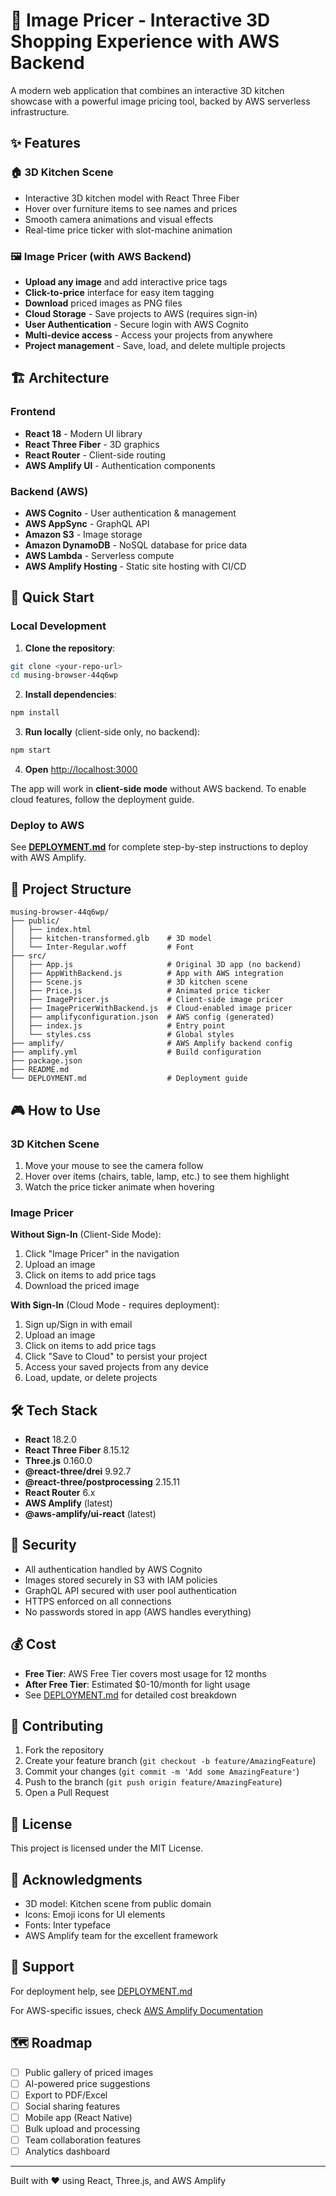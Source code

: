 # 🏪 Image Pricer - Interactive 3D Shopping Experience with AWS Backend

A modern web application that combines an interactive 3D kitchen showcase with a powerful image pricing tool, backed by AWS serverless infrastructure.

## ✨ Features

### 🏠 3D Kitchen Scene
- Interactive 3D kitchen model with React Three Fiber
- Hover over furniture items to see names and prices
- Smooth camera animations and visual effects
- Real-time price ticker with slot-machine animation

### 🖼️ Image Pricer (with AWS Backend)
- **Upload any image** and add interactive price tags
- **Click-to-price** interface for easy item tagging
- **Download** priced images as PNG files
- **Cloud Storage** - Save projects to AWS (requires sign-in)
- **User Authentication** - Secure login with AWS Cognito
- **Multi-device access** - Access your projects from anywhere
- **Project management** - Save, load, and delete multiple projects

## 🏗️ Architecture

### Frontend
- **React 18** - Modern UI library
- **React Three Fiber** - 3D graphics
- **React Router** - Client-side routing
- **AWS Amplify UI** - Authentication components

### Backend (AWS)
- **AWS Cognito** - User authentication & management
- **AWS AppSync** - GraphQL API
- **Amazon S3** - Image storage
- **Amazon DynamoDB** - NoSQL database for price data
- **AWS Lambda** - Serverless compute
- **AWS Amplify Hosting** - Static site hosting with CI/CD

## 🚀 Quick Start

### Local Development

1. **Clone the repository**:
```bash
git clone <your-repo-url>
cd musing-browser-44q6wp
```

2. **Install dependencies**:
```bash
npm install
```

3. **Run locally** (client-side only, no backend):
```bash
npm start
```

4. **Open** [http://localhost:3000](http://localhost:3000)

The app will work in **client-side mode** without AWS backend. To enable cloud features, follow the deployment guide.

### Deploy to AWS

See **[DEPLOYMENT.md](./DEPLOYMENT.md)** for complete step-by-step instructions to deploy with AWS Amplify.

## 📁 Project Structure

```
musing-browser-44q6wp/
├── public/
│   ├── index.html
│   ├── kitchen-transformed.glb    # 3D model
│   └── Inter-Regular.woff         # Font
├── src/
│   ├── App.js                     # Original 3D app (no backend)
│   ├── AppWithBackend.js          # App with AWS integration
│   ├── Scene.js                   # 3D kitchen scene
│   ├── Price.js                   # Animated price ticker
│   ├── ImagePricer.js             # Client-side image pricer
│   ├── ImagePricerWithBackend.js  # Cloud-enabled image pricer
│   ├── amplifyconfiguration.json  # AWS config (generated)
│   ├── index.js                   # Entry point
│   └── styles.css                 # Global styles
├── amplify/                       # AWS Amplify backend config
├── amplify.yml                    # Build configuration
├── package.json
├── README.md
└── DEPLOYMENT.md                  # Deployment guide

```

## 🎮 How to Use

### 3D Kitchen Scene
1. Move your mouse to see the camera follow
2. Hover over items (chairs, table, lamp, etc.) to see them highlight
3. Watch the price ticker animate when hovering

### Image Pricer

**Without Sign-In** (Client-Side Mode):
1. Click "Image Pricer" in the navigation
2. Upload an image
3. Click on items to add price tags
4. Download the priced image

**With Sign-In** (Cloud Mode - requires deployment):
1. Sign up/Sign in with email
2. Upload an image
3. Click on items to add price tags
4. Click "Save to Cloud" to persist your project
5. Access your saved projects from any device
6. Load, update, or delete projects

## 🛠️ Tech Stack

- **React** 18.2.0
- **React Three Fiber** 8.15.12
- **Three.js** 0.160.0
- **@react-three/drei** 9.92.7
- **@react-three/postprocessing** 2.15.11
- **React Router** 6.x
- **AWS Amplify** (latest)
- **@aws-amplify/ui-react** (latest)

## 🔐 Security

- All authentication handled by AWS Cognito
- Images stored securely in S3 with IAM policies
- GraphQL API secured with user pool authentication
- HTTPS enforced on all connections
- No passwords stored in app (AWS handles everything)

## 💰 Cost

- **Free Tier**: AWS Free Tier covers most usage for 12 months
- **After Free Tier**: Estimated $0-10/month for light usage
- See [DEPLOYMENT.md](./DEPLOYMENT.md) for detailed cost breakdown

## 🤝 Contributing

1. Fork the repository
2. Create your feature branch (`git checkout -b feature/AmazingFeature`)
3. Commit your changes (`git commit -m 'Add some AmazingFeature'`)
4. Push to the branch (`git push origin feature/AmazingFeature`)
5. Open a Pull Request

## 📝 License

This project is licensed under the MIT License.

## 🙏 Acknowledgments

- 3D model: Kitchen scene from public domain
- Icons: Emoji icons for UI elements
- Fonts: Inter typeface
- AWS Amplify team for the excellent framework

## 📧 Support

For deployment help, see [DEPLOYMENT.md](./DEPLOYMENT.md)

For AWS-specific issues, check [AWS Amplify Documentation](https://docs.amplify.aws/)

## 🗺️ Roadmap

- [ ] Public gallery of priced images
- [ ] AI-powered price suggestions
- [ ] Export to PDF/Excel
- [ ] Social sharing features
- [ ] Mobile app (React Native)
- [ ] Bulk upload and processing
- [ ] Team collaboration features
- [ ] Analytics dashboard

---

Built with ❤️ using React, Three.js, and AWS Amplify

